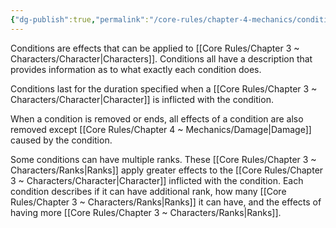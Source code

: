 ```yaml
---
{"dg-publish":true,"permalink":"/core-rules/chapter-4-mechanics/conditions/"}
---
```


Conditions are effects that can be applied to [[Core Rules/Chapter 3 ~ Characters/Character\|Characters]]. Conditions all have a description that provides information as to what exactly each condition does.

Conditions last for the duration specified when a [[Core Rules/Chapter 3 ~ Characters/Character\|Character]] is inflicted with the condition.

When a condition is removed or ends, all effects of a condition are also removed except [[Core Rules/Chapter 4 ~ Mechanics/Damage\|Damage]] caused by the condition.

Some conditions can have multiple ranks. These [[Core Rules/Chapter 3 ~ Characters/Ranks\|Ranks]] apply greater effects to the [[Core Rules/Chapter 3 ~ Characters/Character\|Character]] inflicted with the condition. Each condition describes if it can have additional rank, how many [[Core Rules/Chapter 3 ~ Characters/Ranks\|Ranks]] it can have, and the effects of having more [[Core Rules/Chapter 3 ~ Characters/Ranks\|Ranks]].